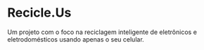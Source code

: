 # Recicle.Us
Um projeto com o foco na reciclagem inteligente de eletrônicos e eletrodomésticos usando apenas o seu celular.
